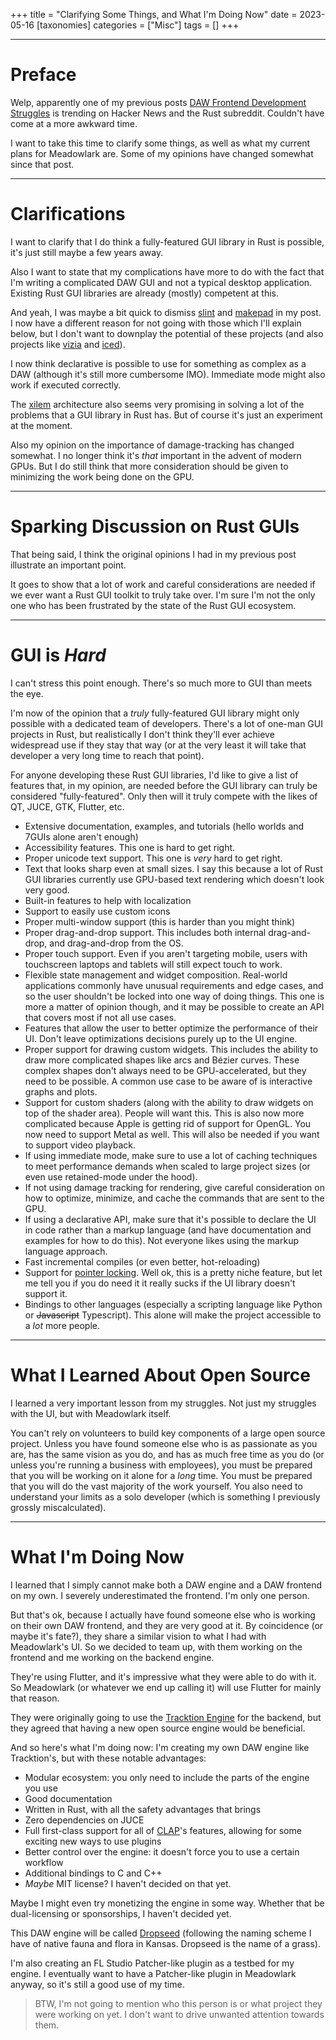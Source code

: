 +++
title = "Clarifying Some Things, and What I'm Doing Now"
date = 2023-05-16
[taxonomies]
categories = ["Misc"]
tags = []
+++

---

# Preface

Welp, apparently one of my previous posts [DAW Frontend Development Struggles](../daw-frontend-development-struggles) is trending on Hacker News and the Rust subreddit. Couldn't have come at a more awkward time.

I want to take this time to clarify some things, as well as what my current plans for Meadowlark are. Some of my opinions have changed somewhat since that post.

---

# Clarifications

I want to clarify that I do think a fully-featured GUI library in Rust is possible, it's just still maybe a few years away.

Also I want to state that my complications have more to do with the fact that I'm writing a complicated DAW GUI and not a typical desktop application. Existing Rust GUI libraries are already (mostly) competent at this.

And yeah, I was maybe a bit quick to dismiss [slint](https://slint-ui.com/) and [makepad](https://github.com/makepad/makepad) in my post. I now have a different reason for not going with those which I'll explain below, but I don't want to downplay the potential of these projects (and also projects like [vizia](https://github.com/vizia/vizia) and [iced](https://github.com/iced-rs/iced)).

I now think declarative is possible to use for something as complex as a DAW (although it's still more cumbersome IMO). Immediate mode might also work if executed correctly.

The [xilem](https://github.com/linebender/xilem) architecture also seems very promising in solving a lot of the problems that a GUI library in Rust has. But of course it's just an experiment at the moment.

Also my opinion on the importance of damage-tracking has changed somewhat. I no longer think it's *that* important in the advent of modern GPUs. But I do still think that more consideration should be given to minimizing the work being done on the GPU.

---

# Sparking Discussion on Rust GUIs

That being said, I think the original opinions I had in my previous post illustrate an important point.

It goes to show that a lot of work and careful considerations are needed if we ever want a Rust GUI toolkit to truly take over. I'm sure I'm not the only one who has been frustrated by the state of the Rust GUI ecosystem.

---

# GUI is *Hard*

I can't stress this point enough. There's so much more to GUI than meets the eye.

I'm now of the opinion that a *truly* fully-featured GUI library might only possible with a dedicated team of developers. There's a lot of one-man GUI projects in Rust, but realistically I don't think they'll ever achieve widespread use if they stay that way (or at the very least it will take that developer a very long time to reach that point).

For anyone developing these Rust GUI libraries, I'd like to give a list of features that, in my opinion, are needed before the GUI library can truly be considered "fully-featured". Only then will it truly compete with the likes of QT, JUCE, GTK, Flutter, etc.

* Extensive documentation, examples, and tutorials (hello worlds and 7GUIs alone aren't enough)
* Accessibility features. This one is hard to get right.
* Proper unicode text support. This one is *very* hard to get right.
* Text that looks sharp even at small sizes. I say this because a lot of Rust GUI libraries currently use GPU-based text rendering which doesn't look very good.
* Built-in features to help with localization
* Support to easily use custom icons
* Proper multi-window support (this is harder than you might think)
* Proper drag-and-drop support. This includes both internal drag-and-drop, and drag-and-drop from the OS.
* Proper touch support. Even if you aren't targeting mobile, users with touchscreen laptops and tablets will still expect touch to work.
* Flexible state management and widget composition. Real-world applications commonly have unusual requirements and edge cases, and so the user shouldn't be locked into one way of doing things. This one is more a matter of opinion though, and it may be possible to create an API that covers most if not all use cases.
* Features that allow the user to better optimize the performance of their UI. Don't leave optimizations decisions purely up to the UI engine.
* Proper support for drawing custom widgets. This includes the ability to draw more complicated shapes like arcs and Bézier curves. These complex shapes don't always need to be GPU-accelerated, but they need to be possible. A common use case to be aware of is interactive graphs and plots.
* Support for custom shaders (along with the ability to draw widgets on top of the shader area). People will want this. This is also now more complicated because Apple is getting rid of support for OpenGL. You now need to support Metal as well. This will also be needed if you want to support video playback.
* If using immediate mode, make sure to use a lot of caching techniques to meet performance demands when scaled to large project sizes (or even use retained-mode under the hood).
* If not using damage tracking for rendering, give careful consideration on how to optimize, minimize, and cache the commands that are sent to the GPU.
* If using a declarative API, make sure that it's possible to declare the UI in code rather than a markup language (and have documentation and examples for how to do this). Not everyone likes using the markup language approach.
* Fast incremental compiles (or even better, hot-reloading)
* Support for [pointer locking](https://developer.mozilla.org/en-US/docs/Web/API/Pointer_Lock_API). Well ok, this is a pretty niche feature, but let me tell you if you do need it it really sucks if the UI library doesn't support it.
* Bindings to other languages (especially a scripting language like Python or ~~Javascript~~ Typescript). This alone will make the project accessible to a *lot* more people.

---

# What I Learned About Open Source

I learned a very important lesson from my struggles. Not just my struggles with the UI, but with Meadowlark itself.

You can't rely on volunteers to build key components of a large open source project. Unless you have found someone else who is as passionate as you are, has the same vision as you do, and has as much free time as you do (or unless you're running a business with employees), you must be prepared that you will be working on it alone for a *long* time. You must be prepared that you will do the vast majority of the work yourself. You also need to understand your limits as a solo developer (which is something I previously grossly miscalculated).

---

# What I'm Doing Now

I learned that I simply cannot make both a DAW engine and a DAW frontend on my own. I severely underestimated the frontend. I'm only one person.

But that's ok, because I actually have found someone else who is working on their own DAW frontend, and they are very good at it. By coincidence (or maybe it's fate?), they share a similar vision to what I had with Meadowlark's UI. So we decided to team up, with them working on the frontend and me working on the backend engine.

They're using Flutter, and it's impressive what they were able to do with it. So Meadowlark (or whatever we end up calling it) will use Flutter for mainly that reason.

They were originally going to use the [Tracktion Engine](https://www.tracktion.com/develop/tracktion-engine) for the backend, but they agreed that having a new open source engine would be beneficial.

And so here's what I'm doing now: I'm creating my own DAW engine like Tracktion's, but with these notable advantages:

* Modular ecosystem: you only need to include the parts of the engine you use
* Good documentation
* Written in Rust, with all the safety advantages that brings
* Zero dependencies on JUCE
* Full first-class support for all of [CLAP](https://github.com/free-audio/clap)'s features, allowing for some exciting new ways to use plugins
* Better control over the engine: it doesn't force you to use a certain workflow
* Additional bindings to C and C++
* *Maybe* MIT license? I haven't decided on that yet.

Maybe I might even try monetizing the engine in some way. Whether that be dual-licensing or sponsorships, I haven't decided yet.

This DAW engine will be called [Dropseed](https://github.com/MeadowlarkDAW/dropseed) (following the naming scheme I have of native fauna and flora in Kansas. Dropseed is the name of a grass).

I'm also creating an FL Studio Patcher-like plugin as a testbed for my engine. I eventually want to have a Patcher-like plugin in Meadowlark anyway, so it's still a good use of my time.

> BTW, I'm not going to mention who this person is or what project they were working on yet. I don't want to drive unwanted attention towards them.